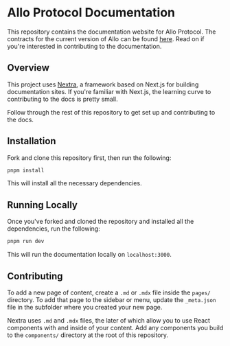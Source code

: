 # Allo Protocol Documentation

This repository contains the documentation website for Allo Protocol. The
contracts for the current version of Allo can be found
[here](https://github.com/allo-protocol/allo-v2). Read on if you're interested
in contributing to the documentation.

## Overview

This project uses [Nextra](Nextra), a framework based on Next.js for building
documentation sites. If you're familiar with Next.js, the learning curve to
contributing to the docs is pretty small.

Follow through the rest of this repository to get set up and contributing to the
docs.

## Installation

Fork and clone this repository first, then run the following:

```sh 
pnpm install
```

This will install all the necessary dependencies.

## Running Locally

Once you've forked and cloned the repository and installed all the dependencies,
run the following:

```sh
pnpm run dev
```

This will run the documentation locally on `localhost:3000`.

## Contributing

To add a new page of content, create a `.md` or `.mdx` file inside the `pages/`
directory. To add that page to the sidebar or menu, update the `_meta.json` file
in the subfolder where you created your new page.

Nextra uses `.md` and `.mdx` files, the later of which allow you to use React
components with and inside of your content. Add any components you build to the
`components/` directory at the root of this repository.
